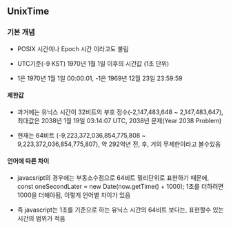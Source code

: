 ## UnixTime

### 기본 개념

- POSIX 시간이나 Epoch 시간 이라고도 불림

- UTC기준(-9 KST) 1970년 1월 1일 이후의 시간값 (1초 단위)

- 1은 1970년 1월 1일 00:00:01, -1은 1969년 12월 23일 23:59:59

#### 제한값

- 과거에는 유닉스 시간이 32비트의 부호 정수(-2,147,483,648 ~ 2,147,483,647), 최대값은 2038년 1월 19일 03:14:07 UTC, 2038년 문제(Year 2038 Problem)

- 현재는 64비트 (-9,223,372,036,854,775,808 ~ 9,223,372,036,854,775,807), 약 292억년 전, 후, 거의 무제한이라고 볼수있음

#### 언어에 따른 차이

- javacsript의 경우에는 부동소수점으로 64비트 밀리단위로 표현하기 때문에, const oneSecondLater = new Date(now.getTime() + 1000); 1초를 더하려면 1000을 더해야됨, 이렇게 언어별 차이가 있음

- 즉 javascript는 1초를 기준으로 하는 유닉스 시간의 64비트 보다는, 표현할수 있는 시간의 범위가 적음
